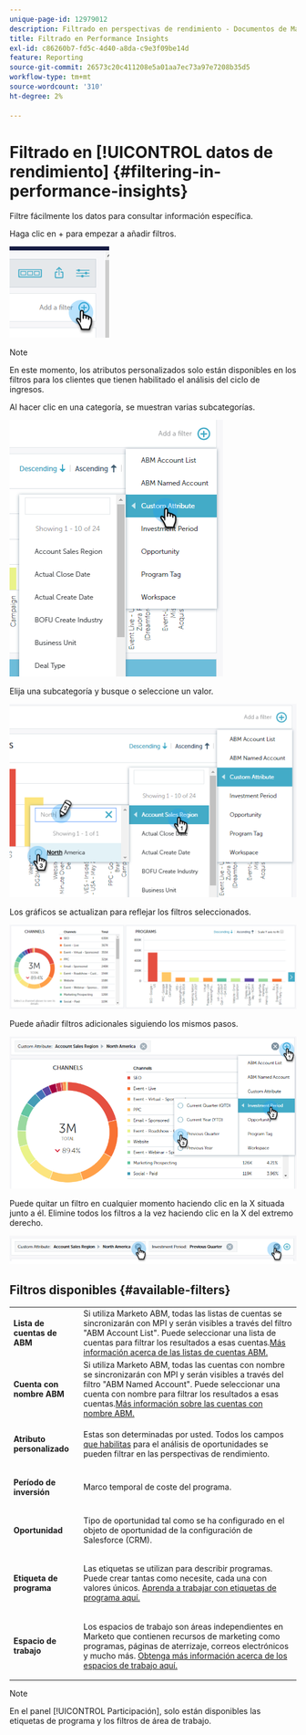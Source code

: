 ```yaml
---
unique-page-id: 12979012
description: Filtrado en perspectivas de rendimiento - Documentos de Marketo - Documentación del producto
title: Filtrado en Performance Insights
exl-id: c86260b7-fd5c-4d40-a8da-c9e3f09be14d
feature: Reporting
source-git-commit: 26573c20c411208e5a01aa7ec73a97e7208b35d5
workflow-type: tm+mt
source-wordcount: '310'
ht-degree: 2%

---
```


# Filtrado en [!UICONTROL datos de rendimiento] {#filtering-in-performance-insights}

Filtre fácilmente los datos para consultar información específica.

Haga clic en + para empezar a añadir filtros.

![](assets/1-1.png)

>[!NOTE]
>
>En este momento, los atributos personalizados solo están disponibles en los filtros para los clientes que tienen habilitado el análisis del ciclo de ingresos.

Al hacer clic en una categoría, se muestran varias subcategorías.

![](assets/two-1.png)

Elija una subcategoría y busque o seleccione un valor.

![](assets/three.png)

Los gráficos se actualizan para reflejar los filtros seleccionados.

![](assets/four-1.png)

Puede añadir filtros adicionales siguiendo los mismos pasos.

![](assets/five.png)

Puede quitar un filtro en cualquier momento haciendo clic en la X situada junto a él. Elimine todos los filtros a la vez haciendo clic en la X del extremo derecho.

![](assets/6-2.png)

## Filtros disponibles {#available-filters}

<table>
 <tbody>
  <tr>
   <td colspan="1"><strong><span class="uicontrol">Lista de cuentas de ABM</span></strong></td>
   <td colspan="1">Si utiliza Marketo ABM, todas las listas de cuentas se sincronizarán con MPI y serán visibles a través del filtro "ABM Account List". Puede seleccionar una lista de cuentas para filtrar los resultados a esas cuentas.<a href="https://docs.marketo.com/display/public/DOCS/Account-Based+Web+Marketing+with+ABM" rel="nofollow">Más información acerca de las listas de cuentas ABM.</a></td>
  </tr>
  <tr>
   <td colspan="1"><strong><span class="uicontrol">Cuenta con nombre ABM</span></strong></td>
   <td colspan="1">Si utiliza Marketo ABM, todas las cuentas con nombre se sincronizarán con MPI y serán visibles a través del filtro "ABM Named Account". Puede seleccionar una cuenta con nombre para filtrar los resultados a esas cuentas.<a href="https://docs.marketo.com/x/eaCt" rel="nofollow">Más información sobre las cuentas con nombre ABM.</a></td>
  </tr>
  <tr>
   <td colspan="1"><strong><span class="uicontrol">Atributo personalizado</span></strong></td>
   <td colspan="1"><p>Estas son determinadas por usted. Todos los campos <a href="/help/marketo/product-docs/reporting/revenue-cycle-analytics/revenue-tools/enabling-custom-field-sync-for-revenue-cycle-analytics.md" rel="nofollow">que habilitas</a> para el análisis de oportunidades se pueden filtrar en las perspectivas de rendimiento.</p></td>
  </tr>
  <tr>
   <td colspan="1"><p><strong><span class="uicontrol">Período de inversión</span></strong></p></td>
   <td colspan="1"><p>Marco temporal de coste del programa.</p></td>
  </tr>
  <tr>
   <td colspan="1"><p><strong><span class="uicontrol">Oportunidad</span></strong></p></td>
   <td colspan="1"><p>Tipo de oportunidad tal como se ha configurado en el objeto de oportunidad de la configuración de Salesforce (CRM).</p></td>
  </tr>
  <tr>
   <td><p><strong><span class="uicontrol">Etiqueta de programa</span></strong></p></td>
   <td><p>Las etiquetas se utilizan para describir programas. Puede crear tantas como necesite, cada una con valores únicos. <a href="/help/marketo/product-docs/administration/tags/create-a-new-program-tag-and-tag-values.md" rel="nofollow">Aprenda a trabajar con etiquetas de programa aquí.</a></p></td>
  </tr>
  <tr>
   <td><strong><span class="uicontrol">Espacio de trabajo</span></strong></td>
   <td><p>Los espacios de trabajo son áreas independientes en Marketo que contienen recursos de marketing como programas, páginas de aterrizaje, correos electrónicos y mucho más. <a href="/help/marketo/product-docs/administration/workspaces-and-person-partitions/understanding-workspaces-and-person-partitions.md" rel="nofollow">Obtenga más información acerca de los espacios de trabajo aquí.</a></p></td>
  </tr>
 </tbody>
</table>

>[!NOTE]
>
>En el panel [!UICONTROL Participación], solo están disponibles las etiquetas de programa y los filtros de área de trabajo.
